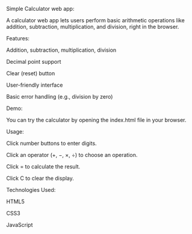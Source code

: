 Simple Calculator web app:

A calculator web app lets users perform basic arithmetic operations like addition, subtraction, multiplication, and division, right in the browser.

Features:

Addition, subtraction, multiplication, division

Decimal point support

Clear (reset) button

User-friendly interface

Basic error handling (e.g., division by zero)

Demo:

You can try the calculator by opening the index.html file in your browser.

Usage: 

Click number buttons to enter digits.

Click an operator (+, −, ×, ÷) to choose an operation.

Click = to calculate the result.

Click C to clear the display.

Technologies Used:

HTML5

CSS3

JavaScript
